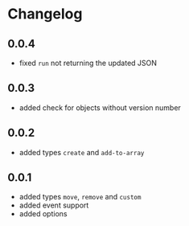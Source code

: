 # Changelog

## 0.0.4
- fixed `run` not returning the updated JSON

## 0.0.3
- added check for objects without version number

## 0.0.2
- added types `create` and `add-to-array`

## 0.0.1
- added types `move`, `remove` and `custom`
- added event support
- added options
